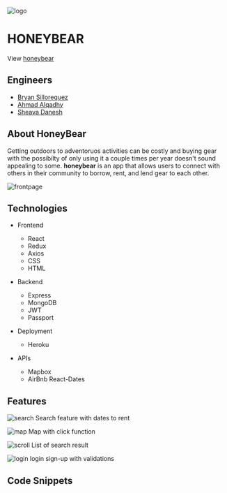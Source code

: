 ![logo](https://pinhole-seed.s3-us-west-1.amazonaws.com/pinhole_seeds/honeybearlogo.png)

# HONEYBEAR

View [honeybear](https://honeybear.herokuapp.com/#/)

## Engineers
- [Bryan Sillorequez](http://www.linkedin.com/in/bsillo)
- [Ahmad Alqadhy](https://www.linkedin.com/in/ahmad-alqadhy-1895a6161/)
- [Sheava Danesh](https://www.linkedin.com/in/sheava-danesh-088818137/)


## About HoneyBear

Getting outdoors to adventoruos activities can be costly and buying gear with the possibilty of only using it a couple times per year doesn't sound appealing to some.  **honeybear** is an app that allows users to connect with others in their community to borrow, rent, and lend gear to each other.

![frontpage](https://pinhole-seed.s3-us-west-1.amazonaws.com/pinhole_seeds/honeybearfrontpage.png)

## Technologies

- Frontend
  - React
  - Redux
  - Axios
  - CSS
  - HTML

- Backend
  - Express
  - MongoDB
  - JWT
  - Passport

- Deployment
  - Heroku

- APIs
  - Mapbox
  - AirBnb React-Dates
  
## Features

![search](https://pinhole-seed.s3-us-west-1.amazonaws.com/pinhole_seeds/honeybearsearch.png)
Search feature with dates to rent

![map](https://pinhole-seed.s3-us-west-1.amazonaws.com/pinhole_seeds/honeybearmap.png)
Map with click function

![scroll](https://pinhole-seed.s3-us-west-1.amazonaws.com/pinhole_seeds/honeybearscroll.png)
List of search result


![login](https://pinhole-seed.s3-us-west-1.amazonaws.com/pinhole_seeds/honeybearlogin.png)
login sign-up with validations

## Code Snippets


